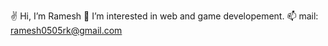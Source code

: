  ✌ Hi, I’m Ramesh
 👀 I’m interested in web and game developement.
 📫 mail: ramesh0505rk@gmail.com

<!---
ramesh0505rk/ramesh0505rk is a ✨ special ✨ repository because its `README.md` (this file) appears on your GitHub profile.
You can click the Preview link to take a look at your changes.
--->
